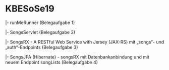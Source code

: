 # KBESoSe19

|- runMeRunner (Belegaufgabe 1)

|- SongsServlet (Belegaufgabe 2)

|- SongsRX - A RESTful Web Service with Jersey (JAX-RS) mit „songs“- und „auth“-Endpoints (Belegaufgabe 3)

|- SongsJPA (Hibernate) - songsRX mit Datenbankanbindung und mit neuem Endpoint songLists (Belegaufgabe 4)
